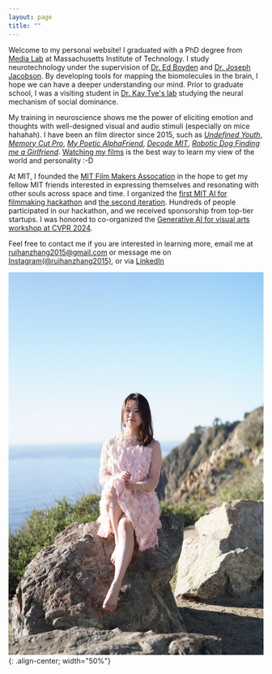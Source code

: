 ```yaml
---
layout: page
title: ""
---
```


Welcome to my personal website! I graduated with a PhD degree from  [Media Lab](https://www.media.mit.edu/) at Massachusetts Institute of Technology. I study neurotechnology under the supervision of [Dr. Ed Boyden](http://syntheticneurobiology.org/people/display/71/11) and [Dr. Joseph Jacobson](https://www.media.mit.edu/people/jacobson/projects/). By developing tools for mapping the biomolecules in the brain, I hope we can have a deeper understanding our mind. Prior to graduate school, I was a visiting student in [Dr. Kay Tye's lab](https://tyelab.org/) studying the neural mechanism of social dominance.

My training in neuroscience shows me the power of eliciting emotion and thoughts with well-designed visual and audio stimuli (especially on mice hahahah). I have been an film director since 2015, such as [*Undefined Youth*](https://www.youtube.com/watch?v=oaaCXuzaxoY&list=PL6rJy6NYiBpxBIsRf6MWw5aUjJ9Z0UMFE&index=1&pp=iAQB), [*Memory Cut Pro*](https://www.youtube.com/watch?v=UcbXHZFgT5g&list=PL6rJy6NYiBpxBIsRf6MWw5aUjJ9Z0UMFE&index=2), [*My Poetic AlphaFriend*](https://www.youtube.com/watch?v=VLWN5po2utQ&list=PL6rJy6NYiBpxBIsRf6MWw5aUjJ9Z0UMFE&index=4), [*Decode MIT*](https://www.youtube.com/watch?v=uHGVZoZ4KLg), [*Robotic Dog Finding me a Girlfriend*](https://www.youtube.com/watch?v=LqRdht7AoTA). [Watching my films](https://ruihanzhang2015.github.io/film/) is the best way to learn my view of the world and personality :-D

At MIT, I founded the [MIT Film Makers Assocation](https://engage.mit.edu/fma/home/) in the hope to get my fellow MIT friends interested in expressing themselves and resonating with other souls across space and time. I organized the [first MIT AI for filmmaking hackathon](https://www.media.mit.edu/posts/mit-ai-for-filmmaking-hackathon-2023-brings-dreams-to-life/) and [the second iteration](https://engage.mit.edu/fma/about/). Hundreds of people participated in our hackathon, and we received sponsorship from top-tier startups. I was honored to co-organized the [Generative AI for visual arts workshop at CVPR 2024](https://cveu.github.io/).

Feel free to contact me if you are interested in learning more, email me at [ruihanzhang2015@gmail.com](mailto:ruihanzhang2015@gmail.com) or message me on [Instagram(@ruihanzhang2015)](https://www.instagram.com/ruihanzhang2015/?hl=en), or via [LinkedIn](https://www.linkedin.com/in/ruihan-zhang-45b434150/)

![My photo](DSC09165.JPG){: .align-center; width="50%"}

